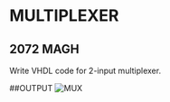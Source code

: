 # MULTIPLEXER
## 2072 MAGH
Write VHDL code for 2-input multiplexer.

##OUTPUT
![MUX](https://github.com/yamsubash/ES_VHDL/assets/149253579/cfee678f-0957-4671-a219-d6ee7f5e6db6)
